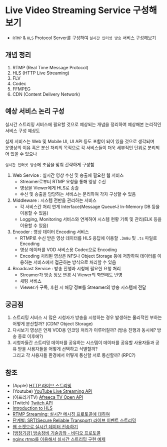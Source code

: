 # Live Video Streaming Service 구성해보기
- `RTMP` & `HLS` Protocol Server를 구성하여 `실시간 인터넷 방송` 서비스 구성해보기

## 개념 정리
1. RTMP (Real Time Message Protocol)
2. HLS (HTTP Live Streaming)
3. FLV
4. Codec
5. FFMPEG
6. CDN (Content Delivery Network)

## 예상 서비스 논리 구성
실시간 스트리밍 서비스에 필요할 것으로 예상되는 개념을 정리하여 예상해본 논리적인 서비스 구성 예상도  

실제 서비스는 Web 및 Mobile UI, UI API 등도 포함이 되어 있을 것으로 생각되며  
운영상의 이유 혹은 분산 처리의 목적으로 각 서비스들이 더욱 세부적인 단위로 분리되어 있을 수 있으나  

`실시간 인터넷 방송`에 초점을 맞춰 간략하게 구성함

1. Web Service : 실시간 영상 수신 및 송출에 필요한 웹 서비스
   - Streamer로부터 RTMP 요청을 통해 영상 수신
   - 영상을 Viewer에게 HLS로 송출
   - 수신 및 송출을 담당하는 서비스는 분리하여 각자 구성할 수 있음
2. Middleware : 시스템 전반을 관리하는 서비스
   - 각 서비스간 처리 연계 Interface(Message Queue나 In-Memory DB 등을 이용할 수 있음)
   - Logging, Monitoring 서비스와 연계하여 시스템 현황 기록 및 관리(ELK 등을 이용할 수 있음)
3. Encoder : 영상 데이터 Encoding 서비스
   - RTMP로 수신 받은 영상 데이터를 HLS 응답에 이용할 `.3m8u` 및 `.ts` 파일로 Encoding
   - 영상 데이터를 VOD 서비스용 Codec으로 Encoding
   - Encoding 처리된 영상은 NFS나 Object Storage 등에 저장하여 데이터를 이용하는 서비스에서 접근하는 방식으로 처리할 수 있음
4. Broadcast Service : 방송 진행과 시청에 필요한 요청 처리
   - Streamer가 방송 정보 변경 시 Viewer의 화면에도 반영
   - 채팅 서비스
   - Viewer가 구독, 후원 시 해당 정보를 Streamer의 방송 시스템에 전달

## 궁금점
1. 스트리밍 서비스 시 많은 시청자가 방송을 시청하는 경우 발생하는 물리적인 부하는 어떻게 분산할까? (CDN? Object Storage)
2. 다시보기 영상은 언제 VOD용 인코딩 처리가 이루어질까? (방송 진행과 동시에? 방송 종료 이후에?)
3. 시청자들간 스트리밍 데이터를 공유하는 시스템이 데이터를 공유할 사용자들과 공유 받을 사용자들을 어떻게 선택하고 식별할까?  
   그리고 각 사용자들 환경에서 어떻게 통신할 서로 통신할까? (RPC?)

## 참조
- (Apple) [HTTP 라이브 스트리밍](https://developer.apple.com/documentation/http-live-streaming#Encode-and-deliver-streaming-media)
- (Youtube) [YouTube Live Streaming API](https://developers.google.com/youtube/v3/live/life-of-a-broadcast?hl=ko)
- (아프리카TV) [Afreeca TV Open API](https://developers.afreecatv.com/?szWork=openapi)
- (Twitch) [Twitch API](https://dev.twitch.tv/docs/api)
- [Introduction to HLS](https://medium.com/@hongseongho/introduction-to-hls-e7186f411a02)
- [RTMP Streaming: 실시간 메시징 프로토콜에 대하여](https://growthvalue.tistory.com/178)
- [단계별: SRT(Secure Reliable Transport) 라이브 이벤트 스트리밍](https://ko.studio.support.brightcove.com/live/get-started/step-step-live-srt.html)
- [웹 소켓으로 실시간 데이터 전송하기](https://velog.io/@skh9797/%EC%9B%B9-%EC%86%8C%EC%BC%93%EC%9C%BC%EB%A1%9C-%EC%8B%A4%EC%8B%9C%EA%B0%84-%EB%8D%B0%EC%9D%B4%ED%84%B0-%EC%A0%84%EC%86%A1%ED%95%98%EA%B8%B0)
- [[방장기강] 방송장비 기술강좌 - 비디오 프로토콜](https://youtu.be/sUtIxxTkpOA?si=YjPP8R-ICrJ1hQvi)
- [nginx rtmp를 이용해서 실시간 스트리밍 구현 예제](https://qteveryday.tistory.com/372)